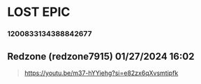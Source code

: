 # LOST EPIC
### 1200833134388842677
## Redzone (redzone7915) 01/27/2024 16:02 

> https://youtu.be/m37-hYYiehg?si=e82zx6qXvsmtipfk

